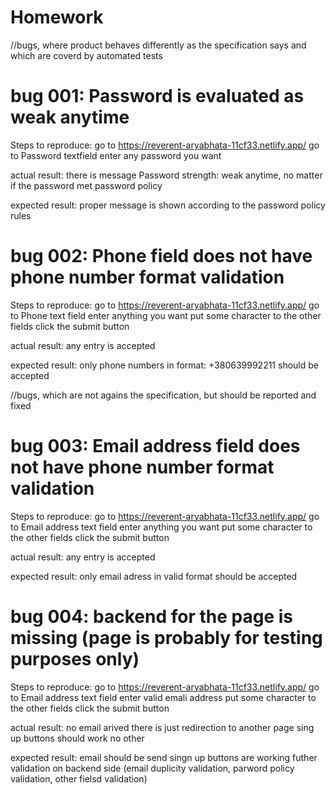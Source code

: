 # Homework

//bugs, where product behaves differently as the specification says and which are coverd by automated tests

bug 001: Password is evaluated as weak anytime
===================================================
Steps to reproduce:
go to https://reverent-aryabhata-11cf33.netlify.app/
go to Password textfield
enter any password you want

actual result:
there is message Password strength: weak anytime, no matter if the password met password policy

expected result:
proper message is shown according to the password policy rules

bug 002: Phone field does not have phone number format validation
=================================================================
Steps to reproduce:
go to https://reverent-aryabhata-11cf33.netlify.app/
go to Phone text field
enter anything you want
put some character to the other fields
click the submit button

actual result:
any entry is accepted 

expected result:
only phone numbers in format: +380639992211 should be accepted

//bugs, which are not agains the specification, but should be reported and fixed

bug 003: Email address field does not have phone number format validation
=========================================================================
Steps to reproduce:
go to https://reverent-aryabhata-11cf33.netlify.app/
go to Email address text field
enter anything you want
put some character to the other fields
click the submit button

actual result:
any entry is accepted 

expected result:
only email adress in valid format should be accepted

bug 004: backend for the page is missing (page is probably for testing purposes only)
=====================================================================================
Steps to reproduce:
go to https://reverent-aryabhata-11cf33.netlify.app/
go to Email address text field
enter valid emali address
put some character to the other fields
click the submit button

actual result:
no email arived
there is just redirection to another page
sing up buttons should work
no other

expected result:
email should be send
singn up buttons are working
futher validation on backend side (email duplicity validation, parword policy validation, other fielsd validation)